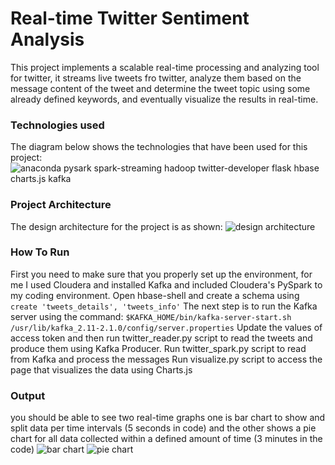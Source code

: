 # Real-time Twitter Sentiment Analysis
This project implements a scalable real-time processing and analyzing tool for twitter, it streams live tweets fro twitter, analyze them based on the message content of the tweet and determine the tweet topic using some already defined keywords, and eventually visualize the results in real-time.

### Technologies used
The diagram below shows the technologies that have been used for this project:
![anaconda pysark spark-streaming hadoop twitter-developer flask hbase charts.js kafka](https://raw.githubusercontent.com/dmualla/tweet-analyzer/master/readme/technologies.png)

### Project Architecture
The design architecture for the project is as shown:
![design architecture](https://raw.githubusercontent.com/dmualla/tweet-analyzer/master/readme/architicture.png)

### How To Run
First you need to make sure that you properly set up the environment, for me I used Cloudera and installed Kafka and included Cloudera's PySpark to my coding environment.
Open hbase-shell and create a schema using `create 'tweets_details', 'tweets_info'`
The next step is to run the Kafka server using the command:
`$KAFKA_HOME/bin/kafka-server-start.sh /usr/lib/kafka_2.11-2.1.0/config/server.properties`
Update the values of access token and then run twitter_reader.py script to read the tweets and produce them using Kafka Producer.
Run  twitter_spark.py script to read from Kafka and process the messages
Run  visualize.py script to access the page that visualizes the data using Charts.js

### Output
you should be able to see two real-time graphs one is bar chart to show and split data per time intervals (5 seconds in code) and the other shows a pie chart for all data collected within a defined amount of time (3 minutes in the code)
![bar chart](https://raw.githubusercontent.com/dmualla/tweet-analyzer/master/readme/barchart.png)
![pie chart](https://raw.githubusercontent.com/dmualla/tweet-analyzer/master/readme/piechart.png)
